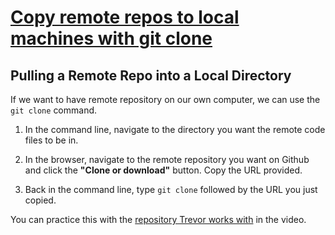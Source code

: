 # [Copy remote repos to local machines with git clone](https://egghead.io/lessons/misc-practical-git-copy-remote-repos-to-local-machines-with-git-clone)

## Pulling a Remote Repo into a Local Directory

If we want to have remote repository on our own computer, we can use the `git clone` command.

1. In the command line, navigate to the directory you want the remote code files to be in.

2. In the browser, navigate to the remote repository you want on Github and click the **"Clone or download"** button. Copy the URL provided.

3. Back in the command line, type `git clone` followed by the URL you just copied.

You can practice this with the [repository Trevor works with](https://github.com/trevordmiller/utility-functions) in the video.
